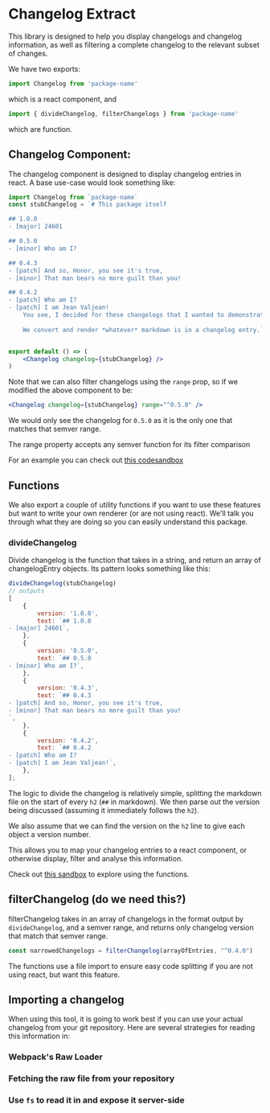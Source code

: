 # Changelog Extract
This library is designed to help you display changelogs and changelog information, as well as filtering a complete changelog to the relevant subset of changes.

We have two exports:

```js
import Changelog from 'package-name'
```

which is a react component, and

```js
import { divideChangelog, filterChangelogs } from 'package-name'
```

which are function.

## Changelog Component:

The changelog component is designed to display changelog entries in react. A base use-case would look something like:

```jsx
import Changelog from `package-name`
const stubChangelog = `# This package itself

## 1.0.0
- [major] 24601

## 0.5.0
- [minor] Who am I?

## 0.4.3
- [patch] And so, Honor, you see it's true,
- [minor] That man bears no more guilt than you!

## 0.4.2
- [patch] Who am I?
- [patch] I am Jean Valjean!
	You see, I decided for these changelogs that I wanted to demonstrate how it renders a bunch of different content.
	
	We convert and render *whatever* markdown is in a changelog entry.`


export default () => (
	<Changelog changelog={stubChangelog} />
)
```

Note that we can also filter changelogs using the `range` prop, so if we modified the above component to be:

```jsx
<Changelog changelog={stubChangelog} range="^0.5.0" />
```

We would only see the changelog for `0.5.0` as it is the only one that matches that semver range.

The range property accepts any semver function for its filter comparison

For an example you can check out [this codesandbox](totes-a-link)

<div>
    <Props
        heading="Props"
        props={require('!!extract-react-types-loader!./src/components/changelog')}
    />
</div>

## Functions
We also export a couple of utility functions if you want to use these features but want to write your own renderer (or are not using react). We'll talk you through what they are doing so you can easily understand this package.

### divideChangelog

Divide changelog is the function that takes in a string, and return an array of changelogEntry objects. Its pattern looks something like this:

```js
divideChangelog(stubChangelog)
// outputs
[
    {
        version: '1.0.0',
        text: `## 1.0.0
- [major] 24601`,
    },
    {
        version: '0.5.0',
        text: `## 0.5.0
- [minor] Who am I?`,
    },
    {
        version: '0.4.3',
        text: `## 0.4.3
- [patch] And so, Honor, you see it's true,
- [minor] That man bears no more guilt than you!
`,
    },
    {
        version: '0.4.2',
        text: `## 0.4.2
- [patch] Who am I?
- [patch] I am Jean Valjean!`,
    },
];


```

The logic to divide the changelog is relatively simple, splitting the markdown file on the start of every `h2` (`##` in markdown). We then parse out the version being discussed (assuming it immediately follows the `h2`).

We also assume that we can find the version on the `h2` line to give each object a version number.

This allows you to map your changelog entries to a react component, or otherwise display, filter and analyse this information.

Check out [this sandbox]() to explore using the functions.

## filterChangelog (do we need this?)
filterChangelog takes in an array of changelogs in the format output by `divideChangelog`, and a semver range, and returns only changelog version that match that semver range.

```js
const narrowedChangelogs = filterChangelog(arrayOfEntries, "^0.4.0")
```

The functions use a file import to ensure easy code splitting if you are not using react, but want this feature.

## Importing a changelog

When using this tool, it is going to work best if you can use your actual changelog from your git repository. Here are several strategies for reading this information in:

### Webpack's Raw Loader

### Fetching the raw file from your repository

### Use `fs` to read it in and expose it server-side